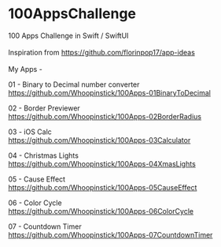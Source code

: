 # 100AppsChallenge
100 Apps Challenge in Swift / SwiftUI
<br>
<br>
Inspiration from https://github.com/florinpop17/app-ideas
<br>
<br>
My Apps -

01 - Binary to Decimal number converter <br>
https://github.com/Whoopinstick/100Apps-01BinaryToDecimal

02 - Border Previewer <br>
https://github.com/Whoopinstick/100Apps-02BorderRadius

03 - iOS Calc <br>
https://github.com/Whoopinstick/100Apps-03Calculator

04 - Christmas Lights <br>
https://github.com/Whoopinstick/100Apps-04XmasLights

05 - Cause Effect <br>
https://github.com/Whoopinstick/100Apps-05CauseEffect

06 - Color Cycle <br>
https://github.com/Whoopinstick/100Apps-06ColorCycle

07 - Countdown Timer <br>
https://github.com/Whoopinstick/100Apps-07CountdownTimer
